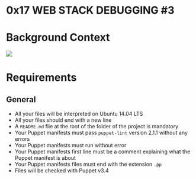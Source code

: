 # 0x17 WEB STACK DEBUGGING #3

# Background Context
![](https://s3.amazonaws.com/intranet-projects-files/holbertonschool-sysadmin_devops/293/d42WuBh.png)

# Requirements
## General
* All your files will be interpreted on Ubuntu 14.04 LTS
* All your files should end with a new line
* A `README.md` file at the root of the folder of the project is mandatory
* Your Puppet manifests must pass `puppet-lint` version 2.1.1 without any errors
* Your Puppet manifests must run without error
* Your Puppet manifests first line must be a comment explaining what the Puppet manifest is about
* Your Puppet manifests files must end with the extension `.pp`
* Files will be checked with Puppet v3.4
